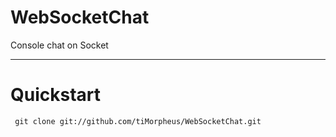 # WebSocketChat
Console chat on Socket
<hr>

Quickstart
==========

     git clone git://github.com/tiMorpheus/WebSocketChat.git
     